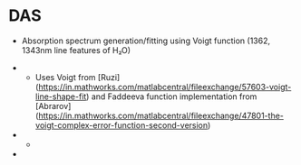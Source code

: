 # DAS

- Absorption spectrum generation/fitting using Voigt function (1362, 1343nm line features of  H₂O)
				 
- - Uses Voigt from [Ruzi] (https://in.mathworks.com/matlabcentral/fileexchange/57603-voigt-line-shape-fit) and Faddeeva function implementation from [Abrarov] (https://in.mathworks.com/matlabcentral/fileexchange/47801-the-voigt-complex-error-function-second-version)
- -
-
